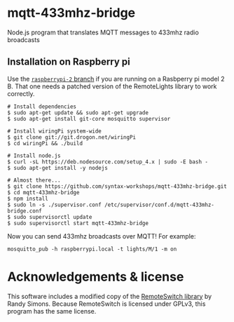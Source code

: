 # mqtt-433mhz-bridge

Node.js program that translates MQTT messages to 433mhz radio broadcasts

## Installation on Raspberry pi

Use the [`raspberrypi-2` branch](https://github.com/syntax-workshops/mqtt-433mhz-bridge/tree/raspberrypi-2) if you are running on a Rasbperry pi model 2 B.
That one needs a patched version of the RemoteLights library to work correctly.

```
# Install dependencies
$ sudo apt-get update && sudo apt-get upgrade
$ sudo apt-get install git-core mosquitto supervisor

# Install wiringPi system-wide
$ git clone git://git.drogon.net/wiringPi
$ cd wiringPi && ./build

# Install node.js
$ curl -sL https://deb.nodesource.com/setup_4.x | sudo -E bash -
$ sudo apt-get install -y nodejs

# Almost there...
$ git clone https://github.com/syntax-workshops/mqtt-433mhz-bridge.git
$ cd mqtt-433mhz-bridge
$ npm install
$ sudo ln -s ./supervisor.conf /etc/supervisor/conf.d/mqtt-433mhz-bridge.conf
$ sudo supervisorctl update
$ sudo supervisorctl start mqtt-433mhz-bridge
```

Now you can send 433mhz broadcasts over MQTT! For example:

`mosquitto_pub -h raspberrypi.local -t lights/M/1 -m on`

# Acknowledgements & license

This software includes a modified copy of the [RemoteSwitch library](https://bitbucket.org/fuzzillogic/433mhzforarduino/wiki/Home) by Randy Simons.
Because RemoteSwitch is licensed under GPLv3, this program has the same license.
